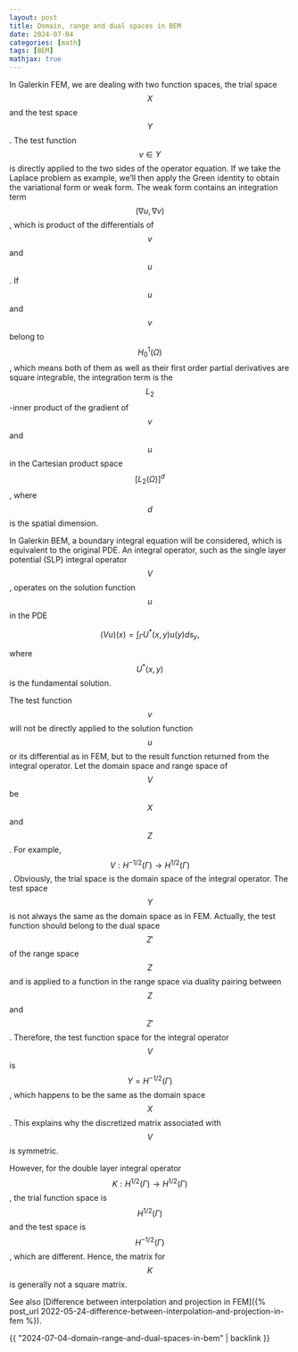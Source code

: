 ```yaml
---
layout: post
title: Domain, range and dual spaces in BEM
date: 2024-07-04
categories: [math]
tags: [BEM]
mathjax: true
---
```


In Galerkin FEM, we are dealing with two function spaces, the trial space $$X $$ and the test space $$Y $$. The test function $$v\in Y $$ is directly applied to the two sides of the operator equation. If we take the Laplace problem as example, we&rsquo;ll then apply the Green identity to obtain the variational form or weak form. The weak form contains an integration term $$\left( \nabla u,\nabla v \right) $$, which is product of the differentials of $$v $$ and $$u $$. If $$u $$ and $$v $$ belong to $$H_0^1(\Omega) $$, which means both of them as well as their first order partial derivatives are square integrable, the integration term is the $$L_2 $$-inner product of the gradient of $$v $$ and $$u $$ in the Cartesian product space $$\left[ L_2(\Omega) \right]^d $$, where $$d $$ is the spatial dimension.

In Galerkin BEM, a boundary integral equation will be considered, which is equivalent to the original PDE. An integral operator, such as the single layer potential (SLP) integral operator $$V $$, operates on the solution function $$u $$ in the PDE

$$
\begin{equation}
(Vu)(x) = \int_{\Gamma} U^{*}(x,y) u(y) ds_y,
\end{equation}
$$

where $$U^{*}(x, y) $$ is the fundamental solution.

The test function $$v $$ will not be directly applied to the solution function $$u $$ or its differential as in FEM, but to the result function returned from the integral operator. Let the domain space and range space of $$V $$ be $$X $$ and $$Z $$. For example, $$V: H^{-1/2}(\Gamma) \rightarrow H^{1/2}(\Gamma) $$. Obviously, the trial space is the domain space of the integral operator. The test space $$Y $$ is not always the same as the domain space as in FEM. Actually, the test function should belong to the dual space $$Z' $$ of the range space $$Z $$ and is applied to a function in the range space via duality pairing between $$Z $$ and $$Z' $$. Therefore, the test function space for the integral operator $$V $$ is $$Y=H^{-1/2}(\Gamma) $$, which happens to be the same as the domain space $$X $$. This explains why the discretized matrix associated with $$V $$ is symmetric.

However, for the double layer integral operator $$K: H^{1/2}(\Gamma) \rightarrow H^{1/2}(\Gamma) $$, the trial function space is $$H^{1/2}(\Gamma) $$ and the test space is $$H^{-1/2}(\Gamma) $$, which are different. Hence, the matrix for $$K $$ is generally not a square matrix.

See also [Difference between interpolation and projection in FEM]({% post_url 2022-05-24-difference-between-interpolation-and-projection-in-fem %}).

{{ "2024-07-04-domain-range-and-dual-spaces-in-bem" | backlink }}
